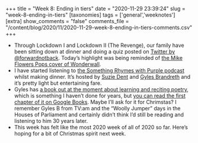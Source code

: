 +++
title = "Week 8: Ending in tiers"
date = "2020-11-29 23:39:24"
slug = "week-8-ending-in-tiers"
[taxonomies]
tags = ['general','weeknotes']
[extra]
show_comments = "false"
comments_file = "/content/blog/2020/11/2020-11-29-week-8-ending-in-tiers-comments.csv"
+++

- Through Lockdown I and Lockdown II (The Revenge), our family have been sitting down at dinner and doing a quiz posted on [Twitter by @forwardnotback](https://twitter.com/forwardnotback). Today’s highlight was being reminded of [the Mike Flowers Pops cover of Wonderwall](https://www.youtube.com/watch?v=NTfZshkNZRw&feature=youtu.be).
- I have started listening to [the Something Rhymes with Purple podcast](https://play.acast.com/s/somethingrhymeswithpurple/) whilst making dinner. It’s hosted by [Suzie Dent](https://en.wikipedia.org/wiki/Susie_Dent) and [Gyles Brandreth](https://en.wikipedia.org/wiki/Gyles_Brandreth) and it’s pretty light but entertaining fare.
- Gyles has [a book out at the moment about learning and reciting poetry](https://www.hive.co.uk/Product/Gyles-Brandreth/Dancing-By-The-Light-of-The-Moon--Over-250-poems-to-read-relish-and-recite/23966356), which is something I haven’t done for years, but [you can read the first chapter of it on Google Books](https://www.google.co.uk/books/edition/_/02qdDwAAQBAJ?hl=en&gbpv=0). Maybe I’ll ask for it for Chrimstas? I remember Gyles B from TV:am and the “Woolly Jumper” days in the Houses of Parliament and certainly didn’t think I’d still be reading and listening to him 30 years later.
- This week has felt like the most 2020 week of all of 2020 so far. Here’s hoping for a bit of Christmas spirit next week.
